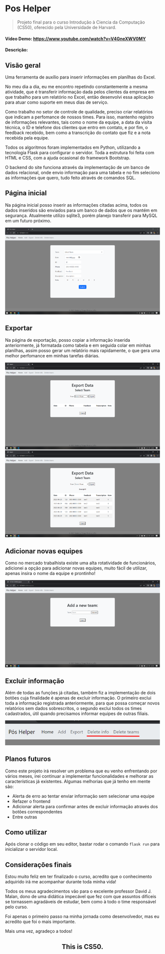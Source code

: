 # Pos Helper

> Projeto final para o curso Introdução à Ciencia da Computação (CS50), oferecido pela Universidade de Harvard.

#### Vídeo Demo: https://www.youtube.com/watch?v=V4GneXWV0MY

#### Descrição:

## Visão geral

Uma ferramenta de auxílio para inserir informações em planílhas do Excel.

No meu dia a dia, eu me encontro repetindo constantemente a mesma atividade, que é transferir informação dada pelos clientes da empresa em que trabalho para um relatório no Excel, então desenvolvi essa aplicação para atuar como suporte em meus dias de serviço.

Como trabalho no setor de controle de qualidade, preciso criar relatórios que indicam a perfomance de nossos times. Para isso, mantenho registro de informações relevantes, tais como o nome da equipe, a data da visita técnica, o ID e telefone dos clientes que entro em contato, e por fim, o feedback recebido, bem como a transcrição do contato que fiz e a nota recebida pela equipe.

Todos os algoritmos foram implementados em Python, utilizando a tecnologia Flask para configurar o servidor. Toda a estrutura foi feita com HTML e CSS, com a ajuda ocasional do framework Bootstrap.

O backend do site funciona através da implementação de um banco de dados relacional, onde envio informação para uma tabela e no fim seleciono as informações que quero, tudo feito através de comandos SQL.

## Página inicial

Na página inicial posso inserir as informações citadas acima, todos os dados inseridos são enviados para um banco de dados que os mantém em segurança. Atualmente utilizo sqlite3, porém planejo transferir para MySQL em um futuro próximo.

![Página Inicial](/imgs/image.png)

## Exportar

Na página de exportação, posso copiar a informação inserida anteriormente, já formatada como tabela e em seguida colar em minhas planilhas, assim posso gerar um relatório mais rapidamente, o que gera uma melhor perfomance em minhas tarefas diárias.

![Aba de exportação](/imgs/image-1.png)
![Aba de exportação com conteúdo](/imgs/image-2.png)

## Adicionar novas equipes

Como no mercado trabalhista existe uma alta rotatividade de funcionários, adicionei a opção para adicionar novas equipes, muito fácil de utilizar, apenas insira o nome da equipe e prontinho!

![Adicionar novas equipes](/imgs/image-3.png)

## Excluir informação

Além de todas as funções já citadas, também fiz a implementação de dois botões cuja finalidade é apenas de excluir informação.
O primeiro exclui toda a informação registrada anteriormente, para que possa começar novos relatórios sem dados sobrescritos, o segundo exclui todos os times cadastrados, útil quando precisamos informar equipes de outras filiais.

![Botões de excluir informação](/imgs/image-4.png)

## Planos futuros

Como este projeto irá resolver um problema que eu venho enfrentando por vários meses, irei continuar a implementar funcionalidades e melhorar as características já existentes. Algumas melhorias que já tenho em mente são:

-   Alerta de erro ao tentar enviar informação sem selecionar uma equipe
-   Refazer o frontend
-   Adicionar alerta para confirmar antes de excluir informação através dos botões correspondentes
-   Entre outras

## Como utilizar

Após clonar o código em seu editor, bastar rodar o comando ```flask run``` para inicializar o servidor local.

## Considerações finais

Estou muito feliz em ter finalizado o curso, acredito que o conhecimento adquirido irá me acompanhar durante toda minha vida! <p>
Todos os meus agradecimentos vão para o excelente professor David J. Malan, dono de uma didática impecável que fez com que assuntos difíceis se tornassem agradáveis de estudar, bem como à todo o time responsável pelo curso. <p>
Foi apenas o primeiro passo na minha jornada como desenvolvedor, mas eu acredito que foi o mais importante. <p>
Mais uma vez, agradeço a todos! <p>

<h2 style="text-align: center;"> This is CS50.
